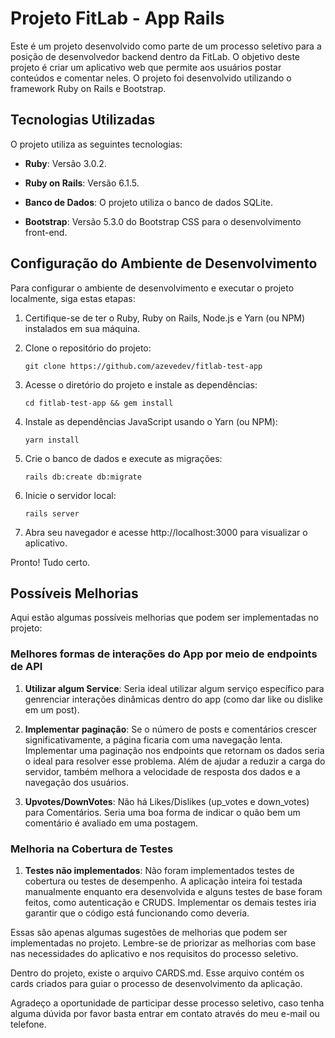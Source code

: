 # Projeto FitLab - App Rails

Este é um projeto desenvolvido como parte de um processo seletivo para a posição de desenvolvedor backend dentro da FitLab. O objetivo deste projeto é criar um aplicativo web que permite aos usuários postar conteúdos e comentar neles. O projeto foi desenvolvido utilizando o framework Ruby on Rails e Bootstrap.

## Tecnologias Utilizadas

O projeto utiliza as seguintes tecnologias:

- **Ruby**: Versão 3.0.2.

- **Ruby on Rails**: Versão 6.1.5.

- **Banco de Dados**: O projeto utiliza o banco de dados SQLite.

- **Bootstrap**: Versão 5.3.0 do Bootstrap CSS para o desenvolvimento front-end.


## Configuração do Ambiente de Desenvolvimento

Para configurar o ambiente de desenvolvimento e executar o projeto localmente, siga estas etapas:

1. Certifique-se de ter o Ruby, Ruby on Rails, Node.js e Yarn (ou NPM) instalados em sua máquina. 

2. Clone o repositório do projeto:
   ```
   git clone https://github.com/azevedev/fitlab-test-app
   ```

3. Acesse o diretório do projeto e instale as dependências:
   ```
   cd fitlab-test-app && gem install
   ```

4. Instale as dependências JavaScript usando o Yarn (ou NPM):
   ```
   yarn install
   ```

5. Crie o banco de dados e execute as migrações:
   ```
   rails db:create db:migrate
   ```

6. Inicie o servidor local:
    ```
    rails server
    ```

7. Abra seu navegador e acesse http://localhost:3000 para visualizar o aplicativo.

Pronto! Tudo certo.


## Possíveis Melhorias

Aqui estão algumas possíveis melhorias que podem ser implementadas no projeto:

### Melhores formas de interações do App por meio de endpoints de API

1. **Utilizar algum Service**: Seria ideal utilizar algum serviço específico para genrenciar interações dinâmicas dentro do app (como dar like ou dislike em um post).

2. **Implementar paginação**: Se o número de posts e comentários crescer significativamente, a página ficaria com uma navegação lenta. Implementar uma paginação nos endpoints que retornam os dados seria o ideal para resolver esse problema. Além de ajudar a reduzir a carga do servidor, também melhora a velocidade de resposta dos dados e a navegação dos usuários.

3. **Upvotes/DownVotes**: Não há Likes/Dislikes (up_votes e down_votes) para Comentários. Seria uma boa forma de indicar o quão bem um comentário é avaliado em uma postagem.

### Melhoria na Cobertura de Testes

1. **Testes não implementados**: Não foram implementados testes de cobertura ou testes de desempenho. A aplicação inteira foi testada manualmente enquanto era desenvolvida e alguns testes de base foram feitos, como autenticação e CRUDS. Implementar os demais testes iria garantir que o código está funcionando como deveria.


Essas são apenas algumas sugestões de melhorias que podem ser implementadas no projeto. Lembre-se de priorizar as melhorias com base nas necessidades do aplicativo e nos requisitos do processo seletivo.

Dentro do projeto, existe o arquivo CARDS.md. Esse arquivo contém os cards criados para guiar o processo de desenvolvimento da aplicação.

Agradeço a oportunidade de participar desse processo seletivo, caso tenha alguma dúvida por favor basta entrar em contato através do meu e-mail ou telefone.

##
